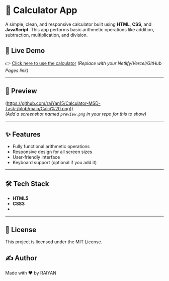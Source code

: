 # 🧮 Calculator App

A simple, clean, and responsive calculator built using **HTML**, **CSS**, and **JavaScript**. This app performs basic arithmetic operations like addition, subtraction, multiplication, and division.

## 🚀 Live Demo

👉 [Click here to use the calculator](https://your-live-link.com) *(Replace with your Netlify/Vercel/GitHub Pages link)*

---

## 📸 Preview
(https://github.com/raiYan15/Calculator-MSD-Task-/blob/main/Calci%20.png))  
*(Add a screenshot named `preview.png` in your repo for this to show)*

---

## ✨ Features

- Fully functional arithmetic operations
- Responsive design for all screen sizes
- User-friendly interface
- Keyboard support (optional if you add it)

---

## 🛠️ Tech Stack

- **HTML5**
- **CSS3**
-

---
## 📄 License
This project is licensed under the MIT License.

## ✍️ Author
Made with ❤️ by RAIYAN




   
